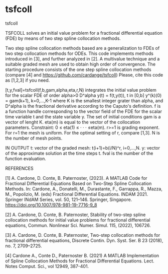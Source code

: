 # tsfcoll
tsfcoll

TSFCOLL solves an initial value problem for a fractional differential equation (FDE) by means of two step spline collocation methods.

 Two step spline collocation methods based are a generalization to FDEs of two step collocation methods for ODEs. This code implements methods introduced in [3], and further analyzed in [2]. A multivalue technique and a suitable graded mesh are used to obtain high order of convergence.  The starting procedure consists of the one step spline collocation methods  (compare [4] and https://github.com/cardange/tsfcoll) Please, cite this code as [1,2,3] if you need.

   [t,y,fval]=tsfcoll(f,b,gam,alpha,eta,r,N)
   integrates the initial value problem for the scalar FDE of order alpha>0
      D^alpha y(t) = f(t,y(t)), t in [0,b]
      y^(k)(0) = gam(k+1),      k=0,...,K-1
where K is the smallest integer grater than alpha, and D^alpha is the fractional derivative according to the Caputo's definition. f is a function handle corresponding to the vector field of the FDE for  the scalar time variable t and the state variable y.
The set of initial conditions gam is a vector of lenght K. 
eta(m) is equal to the vector of the collocation parameters. Constraint: 0 ≤ eta(1) ≤ · · · ≤eta(m).
r>=1 is grading exponent. For r=1 the mesh is uniform. For the optimal setting of r, compare [1,3].
N is the number of mesh points.

  IN OUTPUT
   t: vector of the graded mesh: t(i+1)=b(i/N)^r, i=0,...,N.
   y: vector of the approximate solution at the time steps t.
   fval is the number of the function evaluation. 

  REFERENCES

  [1] A. Cardone, D. Conte, B. Paternoster, (2023). A MATLAB Code for Fractional Differential Equations Based on Two-Step Spline Collocation Methods. In: Cardone, A., Donatelli, M., Durastante, F., 
Garrappa, R., Mazza, M., Popolizio, M. (eds) Fractional Differential Equations. INDAM 2021. Springer INdAM Series, vol. 50, 121–146. Springer, Singapore.  https://doi.org/10.1007/978-981-19-7716-9_8

[2] A. Cardone, D. Conte, B. Paternoster, Stability of two-step spline collocation methods for initial value problems for fractional differential equations,  Commun. Nonlinear Sci. Numer. Simul. 115, (2022), 106726.

[3] A. Cardone, D. Conte, B. Paternoster, Two-step collocation methods for fractional differential equations, Discrete Contin. Dyn. Syst. Ser. B 23 (2018), no. 7, 2709–2725. 

[4] Cardone A., Conte D., Paternoster B. (2021) A MATLAB Implementation of Spline Collocation Methods for Fractional Differential Equations. Lect. Notes Comput. Sci., vol 12949, 387-401.
